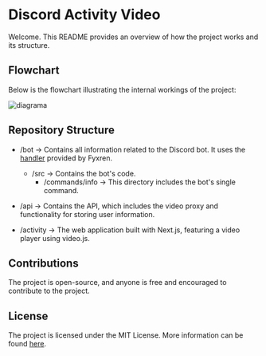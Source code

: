 # Discord Activity Video
Welcome. This README provides an overview of how the project works and its structure.

## Flowchart
Below is the flowchart illustrating the internal workings of the project:

![diagrama](https://github.com/user-attachments/assets/d316f61e-1897-43a5-bcf5-3816e83b9de6)

## Repository Structure
- /bot -> Contains all information related to the Discord bot. It uses the [handler](https://github.com/Fyxren/discord.js-v14-handler) provided by Fyxren.
  - /src -> Contains the bot's code.
    - /commands/info -> This directory includes the bot's single command.

- /api -> Contains the API, which includes the video proxy and functionality for storing user information.

- /activity -> The web application built with Next.js, featuring a video player using video.js.

## Contributions
The project is open-source, and anyone is free and encouraged to contribute to the project.

## License
The project is licensed under the MIT License. More information can be found [here](https://github.com/polo-1245-oficial/discordVideoActivity/blob/main/LICENSE).
